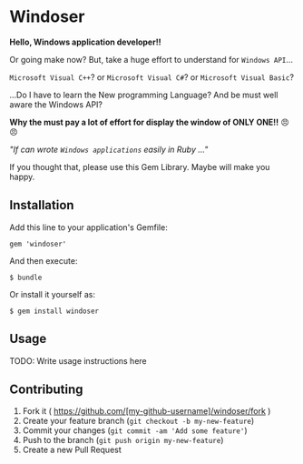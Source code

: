 # Windoser

**Hello, Windows application developer!!**

Or going make now? But, take a huge effort to understand for `Windows API`...

`Microsoft Visual C++`? or `Microsoft Visual C#`? or `Microsoft Visual Basic`?

...Do I have to learn the New programming Language? And be must well aware the Windows API?

**Why the must pay a lot of effort for display the window of ONLY ONE!!** :angry::angry:

   *"If can wrote `Windows applications` easily in Ruby ..."*

If you thought that, please use this Gem Library.
Maybe will make you happy.

## Installation

Add this line to your application's Gemfile:

    gem 'windoser'

And then execute:

    $ bundle

Or install it yourself as:

    $ gem install windoser

## Usage

TODO: Write usage instructions here

## Contributing

1. Fork it ( https://github.com/[my-github-username]/windoser/fork )
2. Create your feature branch (`git checkout -b my-new-feature`)
3. Commit your changes (`git commit -am 'Add some feature'`)
4. Push to the branch (`git push origin my-new-feature`)
5. Create a new Pull Request
